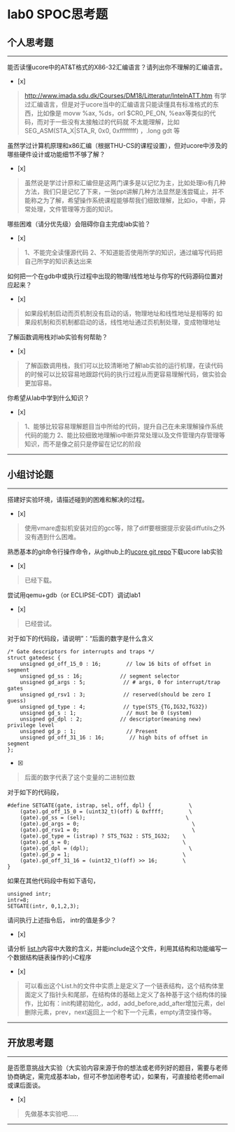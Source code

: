 # lab0 SPOC思考题

## 个人思考题

---

能否读懂ucore中的AT&T格式的X86-32汇编语言？请列出你不理解的汇编语言。
- [x]  

>  http://www.imada.sdu.dk/Courses/DM18/Litteratur/IntelnATT.htm
有学过汇编语言，但是对于ucore当中的汇编语言只能读懂具有标准格式的东西，比如像是
movw %ax, %ds，orl $CR0_PE_ON, %eax等类似的代码，而对于一些没有太接触过的代码就
不太能理解，比如SEG_ASM(STA_X|STA_R, 0x0, 0xffffffff) ，.long gdt 等

虽然学过计算机原理和x86汇编（根据THU-CS的课程设置），但对ucore中涉及的哪些硬件设计或功能细节不够了解？
- [x]  

>  虽然说是学过计原和汇编但是这两门课多是以记忆为主，比如处理io有几种方法，我们只是记忆了下来，一张ppt讲解几种方法显然是浅尝辄止，并不能称之为了解，希望操作系统课程能够帮我们细致理解，比如io，中断，异常处理，文件管理等方面的知识。 


哪些困难（请分优先级）会阻碍你自主完成lab实验？
- [x]  

>  1、不能完全读懂源代码
   2、不知道能否使用所学的知识，通过编写代码把自己所学的知识表达出来

如何把一个在gdb中或执行过程中出现的物理/线性地址与你写的代码源码位置对应起来？
- [x]  

> 如果段机制启动而页机制没有启动的话，物理地址和线性地址是相等的
  如果段机制和页机制都启动的话，线性地址通过页机制处理，变成物理地址

了解函数调用栈对lab实验有何帮助？
- [x]  

>  了解函数调用栈，我们可以比较清晰地了解lab实验的运行机理，在读代码的时候可以比较容易地跟踪代码的执行过程从而更容易理解代码，做实验会更加容易。 

你希望从lab中学到什么知识？
- [x]  

>  1、能够比较容易理解题目当中所给的代码，提升自己在未来理解操作系统代码的能力
   2、能比较细致地理解io中断异常处理以及文件管理内存管理等知识，而不是像之前只是停留在记忆的阶段

---

## 小组讨论题

---

搭建好实验环境，请描述碰到的困难和解决的过程。
- [x]  

> 使用vmare虚拟机安装对应的gcc等，除了diff要根据提示安装diffutils之外没有遇到什么困难。

熟悉基本的git命令行操作命令，从github上的[ucore git repo](http://www.github.com/chyyuu/ucore_lab)下载ucore lab实验
- [x]  

> 已经下载。

尝试用qemu+gdb（or ECLIPSE-CDT）调试lab1
- [x]  

> 已经尝试。

对于如下的代码段，请说明”：“后面的数字是什么含义
```
/* Gate descriptors for interrupts and traps */
struct gatedesc {
    unsigned gd_off_15_0 : 16;        // low 16 bits of offset in segment
    unsigned gd_ss : 16;            // segment selector
    unsigned gd_args : 5;            // # args, 0 for interrupt/trap gates
    unsigned gd_rsv1 : 3;            // reserved(should be zero I guess)
    unsigned gd_type : 4;            // type(STS_{TG,IG32,TG32})
    unsigned gd_s : 1;                // must be 0 (system)
    unsigned gd_dpl : 2;            // descriptor(meaning new) privilege level
    unsigned gd_p : 1;                // Present
    unsigned gd_off_31_16 : 16;        // high bits of offset in segment
};
```
- [x]  

> 后面的数字代表了这个变量的二进制位数

对于如下的代码段，
```
#define SETGATE(gate, istrap, sel, off, dpl) {            \
    (gate).gd_off_15_0 = (uint32_t)(off) & 0xffff;        \
    (gate).gd_ss = (sel);                                \
    (gate).gd_args = 0;                                    \
    (gate).gd_rsv1 = 0;                                    \
    (gate).gd_type = (istrap) ? STS_TG32 : STS_IG32;    \
    (gate).gd_s = 0;                                    \
    (gate).gd_dpl = (dpl);                                \
    (gate).gd_p = 1;                                    \
    (gate).gd_off_31_16 = (uint32_t)(off) >> 16;        \
}
```
如果在其他代码段中有如下语句，
```
unsigned intr;
intr=8;
SETGATE(intr, 0,1,2,3);
```
请问执行上述指令后， intr的值是多少？
- [x]  

> 

请分析 [list.h](https://github.com/chyyuu/ucore_lab/blob/master/labcodes/lab2/libs/list.h)内容中大致的含义，并能include这个文件，利用其结构和功能编写一个数据结构链表操作的小C程序
- [x]  

> 可以看出这个List.h的文件中实质上是定义了一个链表结构，这个结构体里面定义了指针头和尾部，在结构体的基础上定义了各种基于这个结构体的操作，比如有：init构建初始化，add，add_before,add_after增加元素，del删除元素，prev，next返回上一个和下一个元素，empty清空操作等。

---

## 开放思考题

---

是否愿意挑战大实验（大实验内容来源于你的想法或老师列好的题目，需要与老师协商确定，需完成基本lab，但可不参加闭卷考试），如果有，可直接给老师email或课后面谈。
- [x]  

>  先做基本实验吧……

---

